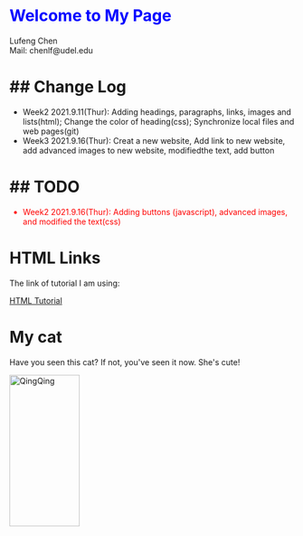 <!DOCTYPE html>
<html>

<head>
</head>

<body>  
  <h1 style="color:blue;">Welcome to My Page</h1>
  
  <div>Lufeng Chen</div>   
  <div>Mail: chenlf@udel.edu</div>
  
  <h1>## Change Log</h1>
  
  <ul>
  <li style="color:red text-decoration;">Week2 2021.9.11(Thur): Adding headings, paragraphs, links, images and lists(html); Change the color of heading(css); Synchronize local files and web pages(git)</li>
  <li style="color:red text-decoration;">Week3 2021.9.16(Thur): Creat a new website, Add link to new website, add advanced images to new website, modifiedthe text, add button</li>
  </ul>

  <h1>## TODO</h1>
  
  <ul>
  <li style="color:red;">Week2 2021.9.16(Thur): Adding buttons (javascript), advanced images, and modified the text(css) </li>
  </ul>
  
  <h1>HTML Links</h1>
  
  <p>The link of tutorial I am using:</p>
  <a href="https://www.w3schools.com/html/">HTML Tutorial</a>
  
  <h1>My cat</h1>
  <p>Have you seen this cat? If not, you've seen it now. She's cute!</p>
  
  <img src="My cat/QingQing.png" alt="QingQing" style="width:124px;height:268px">
  
</body>

</html>

